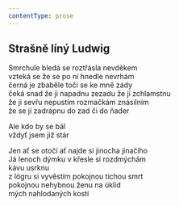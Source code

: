 ```yaml
---
contentType: prose
---
```


## Strašně líný Ludwig

Smrchule bledá se roztřásla nevděkem  
vzteká se že se po ní hnedle nevrhám  
černá je zbaběle točí se ke mně zády  
čeká snad že ji napadnu zezadu že ji zchlamstnu  
že ji sevřu nepustím rozmačkám znásilním  
že se jí zadrápnu do zad či do ňader

Ale kdo by se bál  
vždyť jsem již stár

Jen ať se otočí ať najde si jinocha jinačího  
Já lenoch dýmku v křesle si rozdmýchám  
kávu usrknu  
z lógru si vyvěstím pokojnou tichou smrt  
pokojnou nehybnou ženu na úklid  
mých nahlodaných kostí
